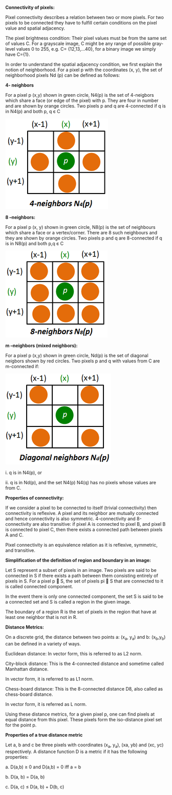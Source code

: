 **Connectivity of pixels:**

Pixel connectivity describes a relation between two or more pixels. For two pixels to be connected they have to fulfill certain conditions on the pixel value and spatial adjacency.

The pixel brightness condition: Their pixel values must be from the same set of values C. For a grayscale image, C might be any range of possible gray-level values 0 to 255, e.g. C= {12,13,...40}, for a binary image we simply have C={1}.

In order to understand the spatial adjacency condition, we first explain the notion of neighborhood. For a pixel p with the coordinates (x, y), the set of neighborhood pixels Nd (p) can be defined as follows:


**4- neighbors**

For a pixel p (x,y) shown in green circle, N4(p) is the set of 4-neigbors which share a face (or edge of the pixel) with p. They are four in number and are shown by orange circles. Two pixels p and q are 4-connected if q is in N4(p) and both p, q є C

<img src="images/theory_html_m234eea5.png">
	

**8 –neighbors:**

For a pixel p (x, y) shown in green circle, N8(p) is the set of neighbours which share a face or a vertex/corner. There are 8 such neighbours and they are shown by orange circles. Two pixels p and q are 8-connected if q is in N8(p) and both p,q є C

<img src="images/theory_html_47936102.png">
	

**m –neighbors (mixed neighbors):**

For a pixel p (x,y) shown in green circle, Nd(p) is the set of diagonal neigbors shown by red circles. Two pixels p and q with values from C are m-connected if:

<img src="images/theory_html_m42d90418.png">

  i. q is in N4(p), or

  ii. q is in Nd(p), and the set N4(p) N4(q) has no pixels whose values are from C.
	

**Properties of connectivity:**

If we consider a pixel to be connected to itself (trivial connectivity) then connectivity is reflexive. A pixel and its neighbor are mutually connected and hence connectivity is also symmetric. 4-connectivity and 8-connectivity are also transitive: if pixel A is connected to pixel B, and pixel B is connected to pixel C, then there exists a connected path between pixels A and C.

Pixel connectivity is an equivalence relation as it is reflexive, symmetric, and transitive.

**Simplification of the definition of region and boundary in an image:**

Let S represent a subset of pixels in an image. Two pixels are said to be connected in S if there exists a path between them consisting entirely of pixels in S. For a pixel p  S, the set of pixels pi  S that are connected to it is called connected component.

In the event there is only one connected component, the set S is said to be a connected set and S is called a region in the given image.

The boundary of a region R is the set of pixels in the region that have at least one neighbor that is not in R.

**Distance Metrics:**

On a discrete grid, the distance between two points a: (x<sub>a</sub>, y<sub>a</sub>) and b: (x<sub>b</sub>,y<sub>b</sub>) can be defined in a variety of ways.

Euclidean distance: In vector form, this is referred to as L2 norm.

City-block distance: This is the 4-connected distance and sometime called Manhattan distance.

In vector form, it is referred to as L1 norm.

Chess-board distance: This is the 8-connected distance D8, also called as chess-board distance.


In vector form, it is referred as L norm.

Using these distance metrics, for a given pixel p, one can find pixels at equal distance from this pixel. These pixels form the iso-distance pixel set for the point p.

**Properties of a true distance metric**

Let a, b and c be three pixels with coordinates (x<sub>a</sub>, y<sub>a</sub>), (xa, yb) and (xc, yc) respectively. A distance function D is a metric if it has the following properties:

  a. D(a,b) ≥ 0 and D(a,b) = 0 iff a = b

  b. D(a, b) = D(a, b)

  c. D(a, c) ≤ D(a, b) + D(b, c)
